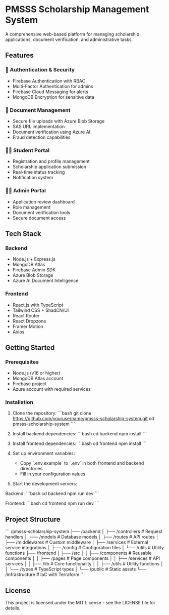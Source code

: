 # PMSSS Scholarship Management System

A comprehensive web-based platform for managing scholarship applications, document verification, and administrative tasks.

## Features

### 🔐 Authentication & Security

- Firebase Authentication with RBAC
- Multi-Factor Authentication for admins
- Firebase Cloud Messaging for alerts
- MongoDB Encryption for sensitive data

### 📄 Document Management

- Secure file uploads with Azure Blob Storage
- SAS URL implementation
- Document verification using Azure AI
- Fraud detection capabilities

### 👨‍🎓 Student Portal

- Registration and profile management
- Scholarship application submission
- Real-time status tracking
- Notification system

### 👨‍💼 Admin Portal

- Application review dashboard
- Role management
- Document verification tools
- Secure document access

## Tech Stack

### Backend

- Node.js + Express.js
- MongoDB Atlas
- Firebase Admin SDK
- Azure Blob Storage
- Azure AI Document Intelligence

### Frontend

- React.js with TypeScript
- Tailwind CSS + ShadCN/UI
- React Router
- React Dropzone
- Framer Motion
- Axios

## Getting Started

### Prerequisites

- Node.js (v16 or higher)
- MongoDB Atlas account
- Firebase project
- Azure account with required services

### Installation

1. Clone the repository:
   \`\`\`bash
   git clone https://github.com/yourusername/pmsss-scholarship-system.git
   cd pmsss-scholarship-system
   \`\`\`

2. Install backend dependencies:
   \`\`\`bash
   cd backend
   npm install
   \`\`\`

3. Install frontend dependencies:
   \`\`\`bash
   cd frontend
   npm install
   \`\`\`

4. Set up environment variables:

   - Copy \`.env.example\` to \`.env\` in both frontend and backend directories
   - Fill in your configuration values

5. Start the development servers:

Backend:
\`\`\`bash
cd backend
npm run dev
\`\`\`

Frontend:
\`\`\`bash
cd frontend
npm run dev
\`\`\`

## Project Structure

\`\`\`
/pmsss-scholarship-system
├── /backend
│ ├── /controllers # Request handlers
│ ├── /models # Database models
│ ├── /routes # API routes
│ ├── /middlewares # Custom middleware
│ ├── /services # External service integrations
│ ├── /config # Configuration files
│ └── /utils # Utility functions
├── /frontend
│ ├── /src
│ │ ├── /components # Reusable components
│ │ ├── /pages # Page components
│ │ ├── /services # API services
│ │ ├── /lib # Core functionality
│ │ ├── /utils # Utility functions
│ │ └── /types # TypeScript types
│ └── /public # Static assets
└── /infrastructure # IaC with Terraform
\`\`\`

## License

This project is licensed under the MIT License - see the LICENSE file for details.
